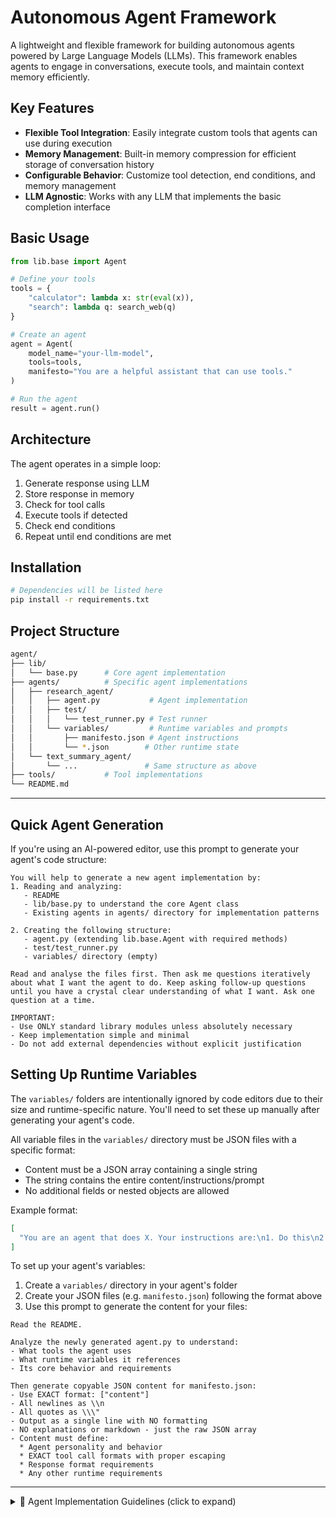 # Autonomous Agent Framework

A lightweight and flexible framework for building autonomous agents powered by Large Language Models (LLMs). This framework enables agents to engage in conversations, execute tools, and maintain context memory efficiently.

## Key Features

- **Flexible Tool Integration**: Easily integrate custom tools that agents can use during execution
- **Memory Management**: Built-in memory compression for efficient storage of conversation history
- **Configurable Behavior**: Customize tool detection, end conditions, and memory management
- **LLM Agnostic**: Works with any LLM that implements the basic completion interface

## Basic Usage

```python
from lib.base import Agent

# Define your tools
tools = {
    "calculator": lambda x: str(eval(x)),
    "search": lambda q: search_web(q)
}

# Create an agent
agent = Agent(
    model_name="your-llm-model",
    tools=tools,
    manifesto="You are a helpful assistant that can use tools."
)

# Run the agent
result = agent.run()
```

## Architecture

The agent operates in a simple loop:

1. Generate response using LLM
2. Store response in memory
3. Check for tool calls
4. Execute tools if detected
5. Check end conditions
6. Repeat until end conditions are met

## Installation

```bash
# Dependencies will be listed here
pip install -r requirements.txt
```

## Project Structure

```bash
agent/
├── lib/
│   └── base.py      # Core agent implementation
├── agents/          # Specific agent implementations
│   ├── research_agent/
│   │   ├── agent.py           # Agent implementation
│   │   ├── test/
│   │   │   └── test_runner.py # Test runner
│   │   └── variables/         # Runtime variables and prompts
│   │       ├── manifesto.json # Agent instructions
│   │       └── *.json        # Other runtime state
│   └── text_summary_agent/
│       └── ...               # Same structure as above
├── tools/           # Tool implementations
└── README.md
```

----

## Quick Agent Generation

If you're using an AI-powered editor, use this prompt to generate your agent's code structure:

```
You will help to generate a new agent implementation by:
1. Reading and analyzing:
   - README
   - lib/base.py to understand the core Agent class
   - Existing agents in agents/ directory for implementation patterns

2. Creating the following structure:
   - agent.py (extending lib.base.Agent with required methods)
   - test/test_runner.py
   - variables/ directory (empty)

Read and analyse the files first. Then ask me questions iteratively about what I want the agent to do. Keep asking follow-up questions until you have a crystal clear understanding of what I want. Ask one question at a time.

IMPORTANT:
- Use ONLY standard library modules unless absolutely necessary
- Keep implementation simple and minimal
- Do not add external dependencies without explicit justification

```

## Setting Up Runtime Variables

The `variables/` folders are intentionally ignored by code editors due to their size and runtime-specific nature. You'll need to set these up manually after generating your agent's code.

All variable files in the `variables/` directory must be JSON files with a specific format:
- Content must be a JSON array containing a single string
- The string contains the entire content/instructions/prompt
- No additional fields or nested objects are allowed

Example format:
```json
[
  "You are an agent that does X. Your instructions are:\n1. Do this\n2. Then do that\n\nWhen responding:\n- Format like this\n- Include these details"
]
```

To set up your agent's variables:

1. Create a `variables/` directory in your agent's folder
2. Create your JSON files (e.g. `manifesto.json`) following the format above
3. Use this prompt to generate the content for your files:
```
Read the README.

Analyze the newly generated agent.py to understand:
- What tools the agent uses
- What runtime variables it references
- Its core behavior and requirements

Then generate copyable JSON content for manifesto.json:
- Use EXACT format: ["content"]
- All newlines as \\n
- All quotes as \\\"
- Output as a single line with NO formatting
- NO explanations or markdown - just the raw JSON array
- Content must define:
  * Agent personality and behavior
  * EXACT tool call formats with proper escaping
  * Response format requirements
  * Any other runtime requirements
```

----

<details>
<summary>🤖 Agent Implementation Guidelines (click to expand)</summary>

## Agent Architecture Guidelines

Each agent in the `agents/` directory follows a modular architecture designed for prompt engineering and automated generation:

1. **Core Architecture**:
   - Each agent is a specialized extension of `lib.base.Agent`
   - Tools are defined as pure functions: `Dict[str, Callable[[str], str]]`
   - Memory and state management handled by base agent
   - All configuration through constructor, no global state

2. **Tool Protocol**:
   - Tools are stateless functions that take string input and return string output
   - Tool detection patterns are agent-specific (regex/string matching)
   - Each agent defines its own tool response format in manifesto
   - Tools should be pure functions with no side effects

3. **State Management**:
   - Runtime state (prompts, inputs) stored in `variables/`
   - ALL JSON files use array format `[content]` for prompt engineering
   - Variables directory designed for automated prompt optimization
   - Each agent manages own memory compression strategy

4. **Testing and Execution**:
   - Test runners handle all I/O and environment setup
   - Agents receive clean inputs through constructor
   - Environment variables (API keys etc) handled by test runner
   - All methods decorated with `@debug()` for monitoring

5. **Prompt Engineering**:
   - Manifesto defines agent personality and tool protocols
   - JSON array format enables automated prompt optimization
   - Each agent can define custom end conditions
   - Tool formats defined in manifesto, not hardcoded

6. **Error Handling**:
   - Required parameters validated in constructor
   - Environment variables checked before agent creation
   - Tools must handle their own errors gracefully
   - Memory compression handled by base agent

7. **Extensibility**:
   - New agents inherit core functionality from base
   - Tool sets can be mixed: external APIs and internal functions
   - Custom tool detection patterns per agent
   - Memory management customizable per agent

## Development Guidelines

### Code Style

- No default/hardcoded values for required parameters in variables folder
- All variables defined in variables folder must be explicitly passed
- No default/hardcoded values for required parameters in agent constructor
- Clear documentation of all required parameters

## Agent Implementation Guidelines

Each agent in the `agents/` directory MUST follow these conventions:

1. **Directory Structure**:
   - Agent directory name should be descriptive (e.g., `research_agent`, `text_summary_agent`)
   - Main implementation MUST be in `agent.py` (not named after the agent)
   - MUST have `test/test_runner.py` for running the agent
   - MUST have `variables/` directory for runtime state

2. **Variables Format**:
   - ALL JSON files in `variables/` MUST use array indexing `[0]`, not dictionary keys
   - Example: `{"text": "content"}` is WRONG, `["content"]` is CORRECT
   - `manifesto.json` MUST exist and follow this format

3. **Test Runner**:
   - MUST read all variables using array index `[0]`
   - Example: `json.load(f)[0]` not `json.load(f)["key"]`
   - MUST handle all file I/O, agent implementation should only take clean inputs

4. **Agent Implementation**:
   - CRITICAL: Before implementing any agent methods:
     1. Read and understand the base Agent class in `lib/base.py` first
     2. Match ALL method signatures EXACTLY as defined in base Agent class
     3. Pay special attention to tool detection and end detection interfaces
   - MUST inherit from `lib.base.Agent`
   - MUST NOT read files directly, all inputs through constructor
   - MUST use `@debug()` decorator on all methods
   - MUST implement `_detect_tool` and `_end_detection`

</details>
